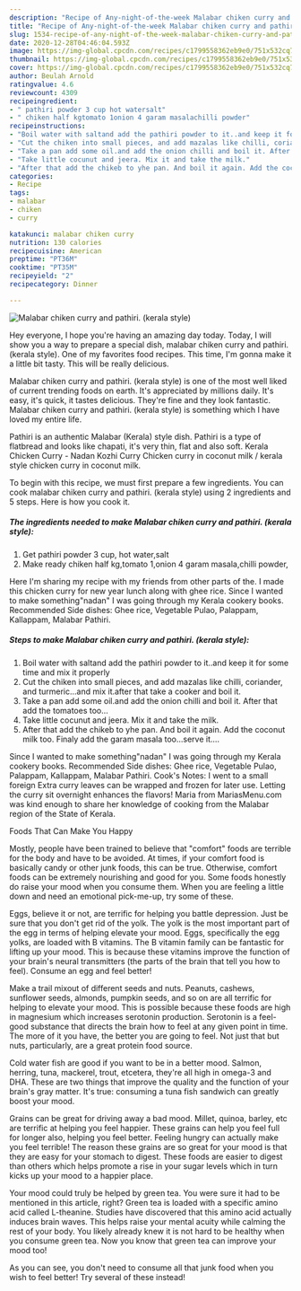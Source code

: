 ```yaml
---
description: "Recipe of Any-night-of-the-week Malabar chiken curry and pathiri. (kerala style)"
title: "Recipe of Any-night-of-the-week Malabar chiken curry and pathiri. (kerala style)"
slug: 1534-recipe-of-any-night-of-the-week-malabar-chiken-curry-and-pathiri-kerala-style
date: 2020-12-28T04:46:04.593Z
image: https://img-global.cpcdn.com/recipes/c1799558362eb9e0/751x532cq70/malabar-chiken-curry-and-pathiri-kerala-style-recipe-main-photo.jpg
thumbnail: https://img-global.cpcdn.com/recipes/c1799558362eb9e0/751x532cq70/malabar-chiken-curry-and-pathiri-kerala-style-recipe-main-photo.jpg
cover: https://img-global.cpcdn.com/recipes/c1799558362eb9e0/751x532cq70/malabar-chiken-curry-and-pathiri-kerala-style-recipe-main-photo.jpg
author: Beulah Arnold
ratingvalue: 4.6
reviewcount: 4309
recipeingredient:
- " pathiri powder 3 cup hot watersalt"
- " chiken half kgtomato 1onion 4 garam masalachilli powder"
recipeinstructions:
- "Boil water with saltand add the pathiri powder to it..and keep it for some time and mix it properly"
- "Cut the chiken into small pieces, and add mazalas like chilli, coriander, and turmeric...and mix it.after that take a cooker and boil it."
- "Take a pan add some oil.and add the onion chilli and boil it. After that add the tomatoes too..."
- "Take little cocunut and jeera. Mix it and take the milk."
- "After that add the chikeb to yhe pan. And boil it again. Add the coconut milk too. Finaly add the garam masala too...serve it...."
categories:
- Recipe
tags:
- malabar
- chiken
- curry

katakunci: malabar chiken curry 
nutrition: 130 calories
recipecuisine: American
preptime: "PT36M"
cooktime: "PT35M"
recipeyield: "2"
recipecategory: Dinner

---
```



![Malabar chiken curry and pathiri. (kerala style)](https://img-global.cpcdn.com/recipes/c1799558362eb9e0/751x532cq70/malabar-chiken-curry-and-pathiri-kerala-style-recipe-main-photo.jpg)

Hey everyone, I hope you're having an amazing day today. Today, I will show you a way to prepare a special dish, malabar chiken curry and pathiri. (kerala style). One of my favorites food recipes. This time, I'm gonna make it a little bit tasty. This will be really delicious.

Malabar chiken curry and pathiri. (kerala style) is one of the most well liked of current trending foods on earth. It's appreciated by millions daily. It's easy, it's quick, it tastes delicious. They're fine and they look fantastic. Malabar chiken curry and pathiri. (kerala style) is something which I have loved my entire life.

Pathiri is an authentic Malabar (Kerala) style dish. Pathiri is a type of flatbread and looks like chapati, it&#39;s very thin, flat and also soft. Kerala Chicken Curry - Nadan Kozhi Curry Chicken curry in coconut milk / kerala style chicken curry in coconut milk.


To begin with this recipe, we must first prepare a few ingredients. You can cook malabar chiken curry and pathiri. (kerala style) using 2 ingredients and 5 steps. Here is how you cook it.

<!--inarticleads1-->

##### The ingredients needed to make Malabar chiken curry and pathiri. (kerala style):

1. Get  pathiri powder 3 cup, hot water,salt
1. Make ready  chiken half kg,tomato 1,onion 4 garam masala,chilli powder,


Here I&#39;m sharing my recipe with my friends from other parts of the. I made this chicken curry for new year lunch along with ghee rice. Since I wanted to make something&#34;nadan&#34; I was going through my Kerala cookery books. Recommended Side dishes: Ghee rice, Vegetable Pulao, Palappam, Kallappam, Malabar Pathiri. 

<!--inarticleads2-->

##### Steps to make Malabar chiken curry and pathiri. (kerala style):

1. Boil water with saltand add the pathiri powder to it..and keep it for some time and mix it properly
1. Cut the chiken into small pieces, and add mazalas like chilli, coriander, and turmeric...and mix it.after that take a cooker and boil it.
1. Take a pan add some oil.and add the onion chilli and boil it. After that add the tomatoes too...
1. Take little cocunut and jeera. Mix it and take the milk.
1. After that add the chikeb to yhe pan. And boil it again. Add the coconut milk too. Finaly add the garam masala too...serve it....


Since I wanted to make something&#34;nadan&#34; I was going through my Kerala cookery books. Recommended Side dishes: Ghee rice, Vegetable Pulao, Palappam, Kallappam, Malabar Pathiri. Cook&#39;s Notes: I went to a small foreign Extra curry leaves can be wrapped and frozen for later use. Letting the curry sit overnight enhances the flavors! Maria from MariasMenu.com was kind enough to share her knowledge of cooking from the Malabar region of the State of Kerala. 

Foods That Can Make You Happy


Mostly, people have been trained to believe that "comfort" foods are terrible for the body and have to be avoided. At times, if your comfort food is basically candy or other junk foods, this can be true. Otherwise, comfort foods can be extremely nourishing and good for you. Some foods honestly do raise your mood when you consume them. When you are feeling a little down and need an emotional pick-me-up, try some of these.

Eggs, believe it or not, are terrific for helping you battle depression. Just be sure that you don't get rid of the yolk. The yolk is the most important part of the egg in terms of helping elevate your mood. Eggs, specifically the egg yolks, are loaded with B vitamins. The B vitamin family can be fantastic for lifting up your mood. This is because these vitamins improve the function of your brain's neural transmitters (the parts of the brain that tell you how to feel). Consume an egg and feel better!

Make a trail mixout of different seeds and nuts. Peanuts, cashews, sunflower seeds, almonds, pumpkin seeds, and so on are all terrific for helping to elevate your mood. This is possible because these foods are high in magnesium which increases serotonin production. Serotonin is a feel-good substance that directs the brain how to feel at any given point in time. The more of it you have, the better you are going to feel. Not just that but nuts, particularly, are a great protein food source.

Cold water fish are good if you want to be in a better mood. Salmon, herring, tuna, mackerel, trout, etcetera, they're all high in omega-3 and DHA. These are two things that improve the quality and the function of your brain's gray matter. It's true: consuming a tuna fish sandwich can greatly boost your mood. 

Grains can be great for driving away a bad mood. Millet, quinoa, barley, etc are terrific at helping you feel happier. These grains can help you feel full for longer also, helping you feel better. Feeling hungry can actually make you feel terrible! The reason these grains are so great for your mood is that they are easy for your stomach to digest. These foods are easier to digest than others which helps promote a rise in your sugar levels which in turn kicks up your mood to a happier place.

Your mood could truly be helped by green tea. You were sure it had to be mentioned in this article, right? Green tea is loaded with a specific amino acid called L-theanine. Studies have discovered that this amino acid actually induces brain waves. This helps raise your mental acuity while calming the rest of your body. You likely already knew it is not hard to be healthy when you consume green tea. Now you know that green tea can improve your mood too!

As you can see, you don't need to consume all that junk food when you wish to feel better! Try several of these instead!

